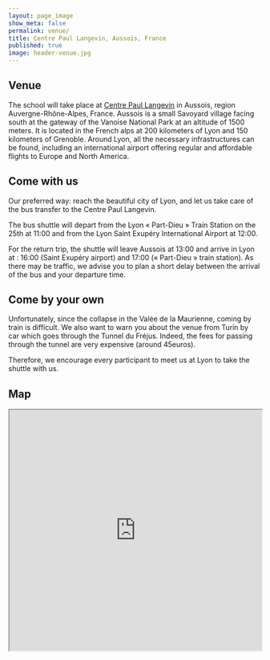 ```yaml
---
layout: page_image
show_meta: false
permalink: venue/
title: Centre Paul Langevin, Aussois, France
published: true
image: header-venue.jpg
---
```


## Venue

The school will take place at [Centre Paul Langevin](https://www.caes.cnrs.fr/sejours/centre-paul-langevin-3-2/) in Aussois, region Auvergne-Rhône-Alpes, France.
Aussois is a small Savoyard village facing south at the gateway of the Vanoise National Park at an altitude of 1500 meters.
It is located in the French alps at 200 kilometers of Lyon and 150 kilometers of Grenoble.
Around Lyon, all the necessary infrastructures can be found, including an international airport offering regular and affordable flights to Europe and North America.

## Come with us

Our preferred way: reach the beautiful city of Lyon, and let us take care of the bus transfer to the Centre Paul Langevin.

The bus shuttle will depart from the Lyon « Part-Dieu » Train Station on the 25th at 11:00 and from the Lyon Saint Exupéry International Airport at 12:00.

For the return trip, the shuttle will leave Aussois at 13:00 and arrive in Lyon at : 16:00 (Saint Exupéry airport) and 17:00 (« Part-Dieu » train  station). As there may be traffic, we advise you to plan a short delay between the arrival of the bus and your departure time.

## Come by your own

Unfortunately, since the collapse in the Valée de la Maurienne, coming by train is difficult. We also want to warn you about the venue from Turin by car which goes through the Tunnel du Fréjus. 
Indeed, the fees for passing through the tunnel are very expensive (around 45euros).

Therefore, we encourage every participant to meet us at Lyon to take the shuttle with us.

## Map

<iframe src="https://www.google.com/maps/d/embed?mid=19BOSRlja_itjWqb1HWMEEgcunJgc2Yw&ehbc=2E312F&noprof=1" width="100%" height="480"></iframe>

<!-- [![Screenshot of google maps pinning the Centre Paul Langevin](../images/venue/google-maps-centre-paul-langevin.png)](https://maps.app.goo.gl/QfiZt1xNeKqVtaRe7) -->
